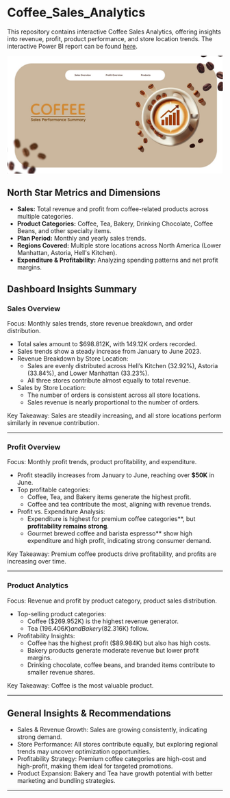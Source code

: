 # Coffee_Sales_Analytics
This repository contains interactive Coffee Sales Analytics, offering insights into revenue, profit, product performance, and store location trends. The interactive Power BI report can be found [here](https://app.powerbi.com/view?r=eyJrIjoiYzZjNTgzNTItMzlkMS00NDI3LWJhMzEtZTI0OTBkZTA3M2I0IiwidCI6Ijc1ZGNjYmU1LWRjMTUtNDEwNS1iM2JiLTljZDBlN2E3YTY5MiJ9&pageName=ba4279ef49f196f7b630).

![Dashboard](Visuals/Main.jpg)
## North Star Metrics and Dimensions  

- **Sales:** Total revenue and profit from coffee-related products across multiple categories.  
- **Product Categories:** Coffee, Tea, Bakery, Drinking Chocolate, Coffee Beans, and other specialty items.  
- **Plan Period:** Monthly and yearly sales trends.  
- **Regions Covered:** Multiple store locations across North America (Lower Manhattan, Astoria, Hell's Kitchen).  
- **Expenditure & Profitability:** Analyzing spending patterns and net profit margins.  
## Dashboard Insights Summary

### Sales Overview  
Focus: Monthly sales trends, store revenue breakdown, and order distribution.

- Total sales amount to $698.812K, with 149.12K orders recorded.
- Sales trends show a steady increase from January to June 2023.
- Revenue Breakdown by Store Location:
  - Sales are evenly distributed across Hell’s Kitchen (32.92%), Astoria (33.84%), and Lower Manhattan (33.23%).
  - All three stores contribute almost equally to total revenue.
- Sales by Store Location:
  - The number of orders is consistent across all store locations.
  - Sales revenue is nearly proportional to the number of orders.

Key Takeaway: Sales are steadily increasing, and all store locations perform similarly in revenue contribution.

---

### Profit Overview  
Focus: Monthly profit trends, product profitability, and expenditure.

- Profit steadily increases from January to June, reaching over **$50K** in June.
- Top profitable categories:
  - Coffee, Tea, and Bakery items generate the highest profit.
  - Coffee and tea contribute the most, aligning with revenue trends.
- Profit vs. Expenditure Analysis:
  - Expenditure is highest for premium coffee categories**, but **profitability remains strong**.
  - Gourmet brewed coffee and barista espresso** show high expenditure and high profit, indicating strong consumer demand.

Key Takeaway: Premium coffee products drive profitability, and profits are increasing over time.

---

### Product Analytics  
Focus: Revenue and profit by product category, product sales distribution.

- Top-selling product categories:
  - Coffee ($269.952K) is the highest revenue generator.
  - Tea ($196.406K) and Bakery ($82.316K) follow.
- Profitability Insights:
  - Coffee has the highest profit ($89.984K) but also has high costs.
  - Bakery products generate moderate revenue but lower profit margins.
  - Drinking chocolate, coffee beans, and branded items contribute to smaller revenue shares.


Key Takeaway: Coffee is the most valuable product.

---

## General Insights & Recommendations  
- Sales & Revenue Growth: Sales are growing consistently, indicating strong demand.  
- Store Performance: All stores contribute equally, but exploring regional trends may uncover optimization opportunities.  
- Profitability Strategy: Premium coffee categories are high-cost and high-profit, making them ideal for targeted promotions.  
- Product Expansion: Bakery and Tea have growth potential with better marketing and bundling strategies.  

---
